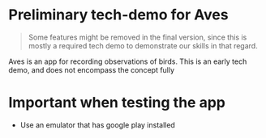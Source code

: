 # Preliminary tech-demo for Aves

> Some features might be removed in the final version, since this is mostly a required tech demo to demonstrate our skills in that regard.

Aves is an app for recording observations of birds. This is an early tech demo, and does not encompass the concept fully

# Important when testing the app
 - Use an emulator that has google play installed
